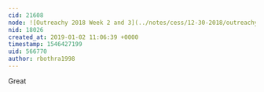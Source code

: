 ```yaml
---
cid: 21608
node: ![Outreachy 2018 Week 2 and 3](../notes/cess/12-30-2018/outreachy-2018-week-2-and-3)
nid: 18026
created_at: 2019-01-02 11:06:39 +0000
timestamp: 1546427199
uid: 566770
author: rbothra1998
---
```


 Great